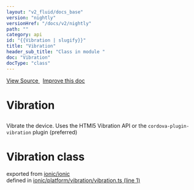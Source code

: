 ```yaml
---
layout: "v2_fluid/docs_base"
version: "nightly"
versionHref: "/docs/v2/nightly"
path: ""
category: api
id: "{{Vibration | slugify}}"
title: "Vibration"
header_sub_title: "Class in module "
doc: "Vibration"
docType: "class"
---
```



<div class="improve-docs">
  <a href='http://github.com/driftyco/ionic2/tree/master/ionic/platform/vibration/vibration.ts#L0'>
    View Source
  </a>
  &nbsp;
  <a href='http://github.com/driftyco/ionic2/edit/master/ionic/platform/vibration/vibration.ts#L0'>
    Improve this doc
  </a>
</div>




<h1 class="api-title">

  Vibration



</h1>





<p>Vibrate the device. Uses the HTMl5 Vibration API or the <code>cordova-plugin-vibration</code> plugin (preferred)</p>


<h1 class="class export">Vibration <span class="type">class</span></h1>
<p class="module">exported from <a href='undefined'>ionic/ionic</a><br/>
defined in <a href="https://github.com/driftyco/ionic2/tree/master/ionic/platform/vibration/vibration.ts#L1-L32">ionic/platform/vibration/vibration.ts (line 1)</a>
</p>

